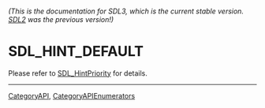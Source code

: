###### (This is the documentation for SDL3, which is the current stable version. [SDL2](https://wiki.libsdl.org/SDL2/) was the previous version!)
# SDL_HINT_DEFAULT

Please refer to [SDL_HintPriority](SDL_HintPriority) for details.

----
[CategoryAPI](CategoryAPI), [CategoryAPIEnumerators](CategoryAPIEnumerators)

